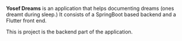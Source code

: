 **Yosef Dreams** is an application that helps documenting dreams (ones dreamt during sleep.)
It consists of a SpringBoot based backend and a Flutter front end.

This is project is the backend part of the application.
